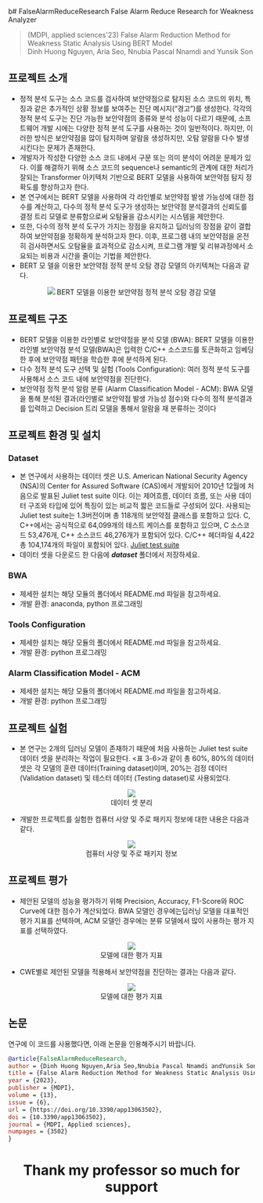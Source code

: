 b# FalseAlarmReduceResearch
False Alarm Reduce Research for Weakness Analyzer
> (MDPI, applied sciences'23) False Alarm Reduction Method for Weakness Static Analysis Using BERT Model </br>
> Dinh Huong Nguyen, Aria Seo, Nnubia Pascal Nnamdi and Yunsik Son

## 프로젝트 소개
- 정적 분석 도구는 소스 코드를 검사하여 보안약점으로 탐지된 소스 코드의 위치, 특징과 같은 추가적인 상황 정보를 보여주는 진단 메시지(“경고”)를 생성한다. 각각의 정적 분석 도구는 진단 가능한 보안약점의 종류와 분석 성능이 다르기 때문에, 소프트웨어 개발 시에는 다양한 정적 분석 도구를 사용하는 것이 일반적이다. 하지만, 이러한 방식은 보안약점을 많이 탐지하며 알람을 생성하지만, 오탐 알람을 다수 발생시킨다는 문제가 존재한다.
- 개발자가 작성한 다양한 소스 코드 내에서 구문 또는 의미 분석이 어려운 문제가 있다. 이를 해결하기 위해 소스 코드의 sequence나 semantic의 관계에 대한 처리가 잘되는 Transformer 아키텍처 기반으로 BERT 모델을 사용하여 보안약점 탐지 정확도를 향상하고자 한다.
- 본 연구에서는 BERT 모델을 사용하여 각 라인별로 보안약점 발생 가능성에 대한 점수를 계산하고, 다수의 정적 분석 도구가 생성하는 보안약점 분석결과의 신뢰도를 결정 트리 모델로 분류함으로써 오탐율을 감소시키는 시스템을 제안한다.
- 또한, 다수의 정적 분석 도구가 가지는 장점을 유지하고 딥러닝의 장점을 같이 결합하여 보안약점을 정확하게 분석하고자 한다. 이후, 프로그램 내의 보안약점을 온전히 검사하면서도 오탐율을 효과적으로 감소시켜, 프로그램 개발 및 리뷰과정에서 소요되는 비용과 시간을 줄이는 기법을 제안한다.
- BERT 모 델을 이용한 보안약점 정적 분석 오탐 경감 모델의 아키텍쳐는 다음과 같다.

<p align="center">
  <img src="./docs/model.png" />
  <span>BERT 모델을 이용한 보안약점 정적 분석 오탐 경감 모델</span>
</p>

## 프로젝트 구조
  - BERT 모델을 이용한 라인별로 보안약점을 분석 모델 (BWA): BERT 모델을 이용한 라인별 보안약점 분석 모델(BWA)은 입력한 C/C++ 소스코드를 토큰화하고 임베딩한 후에 보안약점 패턴을 학습한 후에 분석하게 된다.
  - 다수 정적 분석 도구 선택 및 실험 (Tools Configuration): 여러 정적 분석 도구를 사용해서 소스 코드 내에 보안약점을 진단한다.
  - 보안약점 정적 분석 알람 분류 (Alarm Classification Model - ACM): BWA 모델을 통해 분석된 결과(라인별로 보안약점 발생 가능성 점수)와 다수의 정적 분석결과를 입력하고 Decision 트리 모델을 통해서 알람을 재 분류하는 것이다
## 프로젝트 환경 및 설치
### Dataset
- 본 연구에서 사용하는 데이터 셋은 U.S. American National Security Agency (NSA)의 Center for Assured Software (CAS)에서 개발되어 2010년 12월에 처음으로 발표된 Juliet test suite 이다. 이는 제어흐름, 데이터 흐름, 또는 사용 데이터 구조와 타입에 있어 특징이 있는 비교적 짧은 코드들로 구성되어 있다. 사용되는 Juliet test suite는 1.3버전이며 총 118개의 보안약점 클래스를 포함하고 있다. C, C++에서는 공식적으로 64,099개의 테스트 케이스를 포함하고 있으며, C 소스코드 53,476개, C++ 소스코드 46,276개가 포함되어 있다. C/C++ 헤더파일 4,422총 104,174개의 파일이 포함되어 있다. [Juliet test suite](https://samate.nist.gov/SARD/test-suites/112)
- 데이터 셋을 다운로드 한 다음에 ***dataset*** 폴더에서 저장하세요.
### BWA
- 제세한 설치는 해당 모듈의 폴더에서 README.md 파일을 참고하세요.
- 개발 환경: anaconda, python 프로그래밍
### Tools Configuration
- 제세한 설치는 해당 모듈의 폴더에서 README.md 파일을 참고하세요.
- 개발 환경: python 프로그래밍
### Alarm Classification Model - ACM
- 제세한 설치는 해당 모듈의 폴더에서 README.md 파일을 참고하세요.
- 개발 환경: python 프로그래밍

## 프로젝트 실험
- 본 연구는 2개의 딥러닝 모델이 존재하기 때문에 처음 사용하는 Juliet test suite 데이터 셋을 분리하는 작업이 필요한다. <표 3-6>과 같이 총 60%, 80%의 데이터 셋은 각 모델의 훈련 데이터(Training dataset)이며, 20%는 검정 데이터 (Validation dataset) 및 테스터 데이터 (Testing dataset)로 사용되었다.
<p align="center">
  <img src="./docs/splitdata.png" /><br>
  <span>데이터 셋 분리</span>
</p>

- 개발한 프로젝트를 실험한 컴퓨터 사양 및 주로 패키지 정보에 대한 내용은 다음과 같다.
<p align="center">
  <img src="./docs/computer.png" /><br>
  <span>컴퓨터 사양 및 주로 패키지 정보</span>
</p>

## 프로젝트 평가
- 제안된 모델의 성능을 평가하기 위해 Precision, Accuracy, F1-Score와 ROC Curve에 대한 점수가 계산되었다. BWA 모델인 경우에는딥러닝 모델을 대표적인 평가 지표를 선택하며, ACM 모델인 경우에는 분류 모델에서 많이 사용하는 평가 지표를 선택하였다.

<p align="center">
  <img src="./docs/evaluation.png" /><br>
  <span>모델에 대한 평가 지표</span>
</p>

- CWE별로 제안된 모델을 적용해서 보안약점을 진단하는 결과는 다음과 같다.

<p align="center">
  <img src="./docs/cwe_evaluation.png" /><br>
  <span>모델에 대한 평가 지표</span>
</p>

## 논문
연구에 이 코드를 사용했다면, 아래 논문을 인용해주시기 바랍니다.

```bib
@article{FalseAlarmReduceResearch,
author = {Dinh Huong Nguyen,Aria Seo,Nnubia Pascal Nnamdi andYunsik Son},
title = {False Alarm Reduction Method for Weakness Static Analysis Using BERT Model},
year = {2023},
publisher = {MDPI},
volume = {13},
issue = {6},
url = {https://doi.org/10.3390/app13063502},
doi = {10.3390/app13063502},
journal = {MDPI, Applied sciences},
numpages = {3502}
}
```

<h1 align="center">Thank my professor so much for support</h1>
